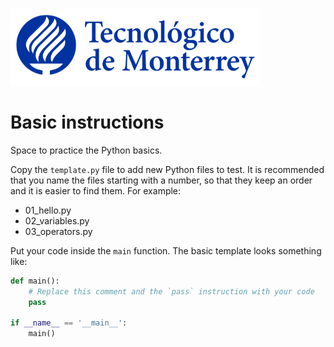 ![Tec de Monterrey](../../images/logotecmty.png)

# Basic instructions

Space to practice the Python basics.

Copy the `template.py` file to add new Python files to test.
It is recommended that you name the files starting with a number, so that they
keep an order and it is easier to find them. For example:
- 01_hello.py
- 02_variables.py
- 03_operators.py

Put your code inside the `main` function.
The basic template looks something like:
```python
def main():
    # Replace this comment and the `pass` instruction with your code
    pass

if __name__ == '__main__':
    main()
```

